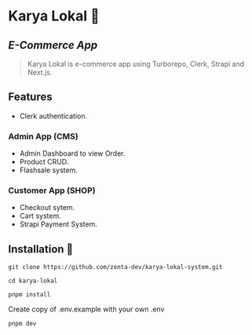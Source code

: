 # Karya Lokal 🛒
## _E-Commerce App_
> Karya Lokal is e-commerce app using Turborepo, Clerk, Strapi and Next.js.

## Features
- Clerk authentication.
### Admin App (CMS)
- Admin Dashboard to view Order.
- Product CRUD.
- Flashsale system.

###  Customer App (SHOP)
- Checkout sytem.
- Cart system.
- Strapi Payment System.

## Installation 🚀
```
git clone https://github.com/zenta-dev/karya-lokal-system.git
```
```
cd karya-lokal
```
```
pnpm install
```
Create copy of .env.example with your own .env
```
pnpm dev
```
